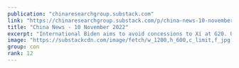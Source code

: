 ```yaml
---
publication: "chinaresearchgroup.substack.com"
link: "https://chinaresearchgroup.substack.com/p/china-news-10-november-2022"
title: "China News - 10 November 2022"
excerpt: "International Biden aims to avoid concessions to Xi at G20. US President Joe Biden vowed to make no “fundamental concessions” as he prepares for an in-person summit with China’s Xi Jinping, reinforcin"
image: "https://substackcdn.com/image/fetch/w_1200,h_600,c_limit,f_jpg,q_auto:good,fl_progressive:steep/https%3A%2F%2Fpbs.substack.com%2Fmedia%2FFhL8uq-VEAAWZ11.jpg"
group: con
rank: 12
---
```


